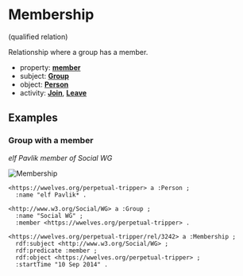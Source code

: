 # Membership
(qualified relation)

Relationship where a group has a member.

* property: **[member](../../property/member)**
* subject: **[Group](../../agent/Group)**
* object: **[Person](../../agent/Person)**
* activity: **[Join](../../activity/Join)**,
  **[Leave](../../activity/Leave)**

## Examples

### Group with a member
*elf Pavlik member of Social WG*

![Membership](https://docs.google.com/drawings/d/1BG6yMItozgB3ocLgqVXbaMWGfRYoZ9GmZddWgKNwIqA/pub?w=1016&h=556)

```ttl
<https://wwelves.org/perpetual-tripper> a :Person ;
  :name "elf Pavlik* .

<http://www.w3.org/Social/WG> a :Group ;
  :name "Social WG" ;
  :member <https://wwelves.org/perpetual-tripper> .

<https://wwelves.org/perpetual-tripper/rel/3242> a :Membership ;
  rdf:subject <http://www.w3.org/Social/WG> ;
  rdf:predicate :member ;
  rdf:object <https://wwelves.org/perpetual-tripper> ;
  :startTime "10 Sep 2014" .
```

